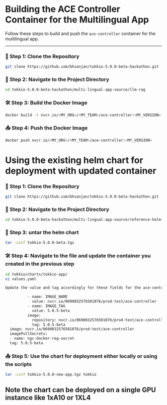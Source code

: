 # Building the ACE Controller Container for the Multilingual App

Follow these steps to build and push the `ace-controller` container for the multilingual app.

---

### 🚀 Step 1: Clone the Repository

```bash
git clone https://github.com/bhsanjan/tokkio-5.0.0-beta-hackathon.git
```

### 📂 Step 2: Navigate to the Project Directory
```bash
cd tokkio-5.0.0-beta-hackathon/multi-lingual-app-source/llm-rag
```

### 🛠️ Step 3: Build the Docker Image
```bash
docker build -t nvcr.io/<MY_ORG>/<MY_TEAM>/ace-controller:<MY_VERSION> .
```

### 📤 Step 4: Push the Docker Image
```bash
docker push nvcr.io/<MY_ORG>/<MY_TEAM>/ace-controller:<MY_VERSION>

```

# Using the existing helm chart for deployment with updated container

### 🚀 Step 1: Clone the Repository
```bash
git clone https://github.com/bhsanjan/tokkio-5.0.0-beta-hackathon.git
```

### 📂 Step 2: Navigate to the Project Directory
```bash
cd tokkio-5.0.0-beta-hackathon/multi-lingual-app-source/reference-helm-chart
```

### 📂 Step 3: untar the helm chart
```bash
tar -xzvf tokkio-5.0.0-beta.tgz
```

### 🛠️ Step 4: Navigate to the file and update the container you created in the previous step
```bash
cd tokkio/charts/tokkio-app/
vi values.yaml

Update the value and tag accordingly for these fields for the ace-controller spec

          - name: IMAGE_NAME
            value: nvcr.io/0690032576501076/prod-test/ace-controller
          - name: IMAGE_TAG
            value: 5.0.5-beta
          image:
            repository: nvcr.io/0690032576501076/prod-test/ace-controller
            tag: 5.0.5-beta
  image: nvcr.io/0690032576501076/prod-test/ace-controller
  imagePullSecrets:
  - name: ngc-docker-reg-secret
  tag: 5.0.5-beta
```

### 📤 Step 5: Use the chart for deployment either locally or using the scripts
```bash
tar -czvf tokkio-5.0.0-new-app.tgz tokkio
```

## Note the chart can be deployed on a single GPU instance like 1xA10 or 1XL4
